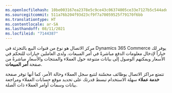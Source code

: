 ```yaml
---
ms.openlocfilehash: 10be003167ea2378e5c9ce43c06374005ce33e7127b5c544addb51c07b718a7a
ms.sourcegitcommit: 511a76b204f93d23cf9f7a70059525f79170f6bb
ms.translationtype: HT
ms.contentlocale: ar-SA
ms.lasthandoff: 08/11/2021
ms.locfileid: "7144387"
---
```

مركز الاتصال هو نوع من قنوات البيع بالتجزئة في Dynamics 365 Commerce يوفر لك خياراً لإدخال معلومات الدفع مباشرةً في أمر المبيعات. ولدى العاملين خيارات للتحكم في الأسعار ويمكنهم الوصول إلى بيانات متنوعة حول العملاء والمنتجات والأسعار مباشرةً من صفحة **أمر المبيعات**. 

تتمتع مراكز الاتصال بوظائف محسّنة لتتبع سجل العملاء وحالة الأمر، كما أنها توفر صفحة **خدمة عملاء** سهلة الاستخدام تبسط قدرتك على تحديد موقع حسابات العملاء ومراجعة بيانات وسمات أوامر العملاء ذات الصلة.

